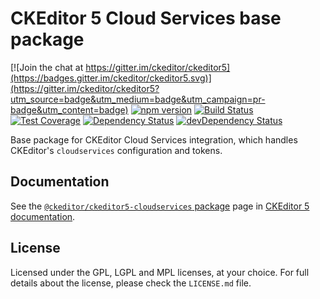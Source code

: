CKEditor 5 Cloud Services base package
======================================

[![Join the chat at https://gitter.im/ckeditor/ckeditor5](https://badges.gitter.im/ckeditor/ckeditor5.svg)](https://gitter.im/ckeditor/ckeditor5?utm_source=badge&utm_medium=badge&utm_campaign=pr-badge&utm_content=badge)
[![npm version](https://badge.fury.io/js/%40ckeditor%2Fckeditor5-cloudservices.svg)](https://www.npmjs.com/package/@ckeditor/ckeditor5-cloudservices)
[![Build Status](https://travis-ci.org/ckeditor/ckeditor5-cloudservices.svg?branch=master)](https://travis-ci.org/ckeditor/ckeditor5-cloudservices)
[![Test Coverage](https://codeclimate.com/github/ckeditor/ckeditor5-cloudservices/badges/coverage.svg)](https://codeclimate.com/github/ckeditor/ckeditor5-cloudservices/coverage)
[![Dependency Status](https://david-dm.org/ckeditor/ckeditor5-cloudservices/status.svg)](https://david-dm.org/ckeditor/ckeditor5-cloudservices)
[![devDependency Status](https://david-dm.org/ckeditor/ckeditor5-cloudservices/dev-status.svg)](https://david-dm.org/ckeditor/ckeditor5-cloudservices?type=dev)

Base package for CKEditor Cloud Services integration, which handles CKEditor's `cloudservices` configuration and tokens.

## Documentation

See the [`@ckeditor/ckeditor5-cloudservices` package](https://ckeditor5.github.io/docs/nightly/ckeditor5/latest/api/cloudservices.html) page in [CKEditor 5 documentation](https://ckeditor5.github.io/docs/nightly/ckeditor5/latest/).

## License

Licensed under the GPL, LGPL and MPL licenses, at your choice. For full details about the license, please check the `LICENSE.md` file.
